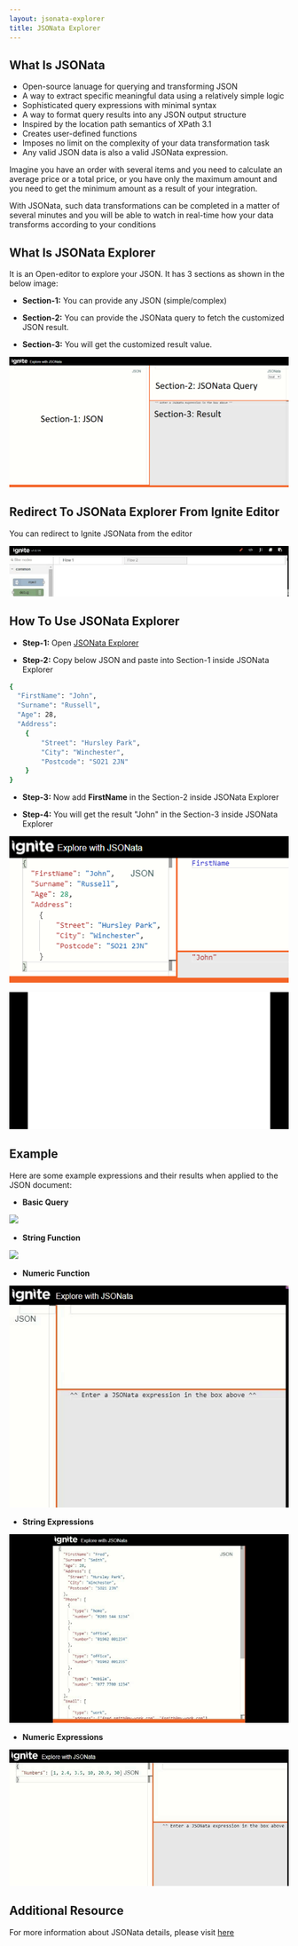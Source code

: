 ```yaml
---
layout: jsonata-explorer
title: JSONata Explorer
---
```


## What Is JSONata

- Open-source lanuage for querying and transforming JSON
- A way to extract specific meaningful data using a relatively simple logic
- Sophisticated query expressions with minimal syntax
- A way to format query results into any JSON output structure
- Inspired by the location path semantics of XPath 3.1
- Creates user-defined functions
- Imposes no limit on the complexity of your data transformation task
- Any valid JSON data is also a valid JSONata expression.

Imagine you have an order with several items and you need to calculate an average price or a total price, or you have only the maximum amount and you need to get the minimum amount as a result of your integration.

With JSONata, such data transformations can be completed in a matter of several minutes and you will be able to watch in real-time how your data transforms according to your conditions

## What Is JSONata Explorer

It is an Open-editor to explore your JSON. It has 3 sections as shown in the below image:

- <b>Section-1:</b> You can provide any JSON (simple/complex)

- <b>Section-2:</b> You can provide the JSONata query to fetch the customized JSON result.

- <b>Section-3:</b> You will get the customized result value.

![](../assets/jsonata/ignite-jsonata-editor-detail.png)

## Redirect To JSONata Explorer From Ignite Editor

You can redirect to Ignite JSONata from the editor

![](../assets/jsonata/ignite-editor-link-to-jsonata-explorer.gif)

## How To Use JSONata Explorer

- <b>Step-1:</b> Open <a href="https://jsonata.cgignite.io/" target="_blank">JSONata Explorer</a>

- <b>Step-2:</b> Copy below JSON and paste into Section-1 inside JSONata Explorer

```sh
{
  "FirstName": "John",
  "Surname": "Russell",
  "Age": 28,
  "Address":
    {
        "Street": "Hursley Park",
        "City": "Winchester",
        "Postcode": "SO21 2JN"
    }
}
```

- <b>Step-3:</b> Now add <b>FirstName</b> in the Section-2 inside JSONata Explorer

- <b>Step-4:</b> You will get the result "John" in the Section-3 inside JSONata Explorer

![](../assets/jsonata/ignite-jsonata-example.png)

![](../assets/jsonata/ignite-jsonata-sample.gif)

## Example

Here are some example expressions and their results when applied to the JSON document:

- <b>Basic Query</b>

![](../assets/jsonata/ignite-jsonata-basic-query.gif)

- <b>String Function</b>

![](../assets/jsonata/ignite-jsonata-string-function.gif)

- <b>Numeric Function</b>

![](../assets/jsonata/ignite-jsonata-numeric-function.gif)

- <b>String Expressions</b>

![](../assets/jsonata/ignite-jsonata-string-expression.gif)

- <b>Numeric Expressions</b>

![](../assets/jsonata/ignite-jsonata-numeric-expressions.gif)

## Additional Resource

   [df1]: <https://docs.jsonata.org/overview>

For more information about JSONata details, please visit <a href="https://docs.jsonata.org/overview" target="_blank">here</a>